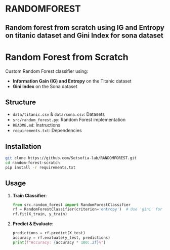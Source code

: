 # RANDOMFOREST
Random forest from scratch using IG and Entropy on titanic dataset and Gini Index for sona dataset
---

# Random Forest from Scratch

Custom Random Forest classifier using:
- **Information Gain (IG) and Entropy** on the Titanic dataset
- **Gini Index** on the Sona dataset

## Structure

- `data/titanic.csv` & `data/sona.csv`: Datasets
- `src/random_forest.py`: Random Forest implementation
- `README.md`: Instructions
- `requirements.txt`: Dependencies

## Installation

```bash
git clone https://github.com/Setsofia-lab/RANDOMFOREST.git
cd random-forest-scratch
pip install -r requirements.txt
```

## Usage

1. **Train Classifier**:
   ```python
   from src.random_forest import RandomForestClassifier
   rf = RandomForestClassifier(criterion='entropy')  # Use 'gini' for Sona dataset
   rf.fit(X_train, y_train)
   ```

2. **Predict & Evaluate**:
   ```python
   predictions = rf.predict(X_test)
   accuracy = rf.evaluate(y_test, predictions)
   print(f"Accuracy: {accuracy * 100:.2f}%")
   ```
